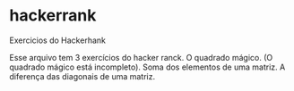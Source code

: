 # hackerrank
Exercicios do  Hackerhank

Esse arquivo tem 3 exercícios do hacker ranck. 
O quadrado mágico. (O quadrado mágico está incompleto).
Soma dos elementos de uma matriz.
A diferença das diagonais de uma matriz.
